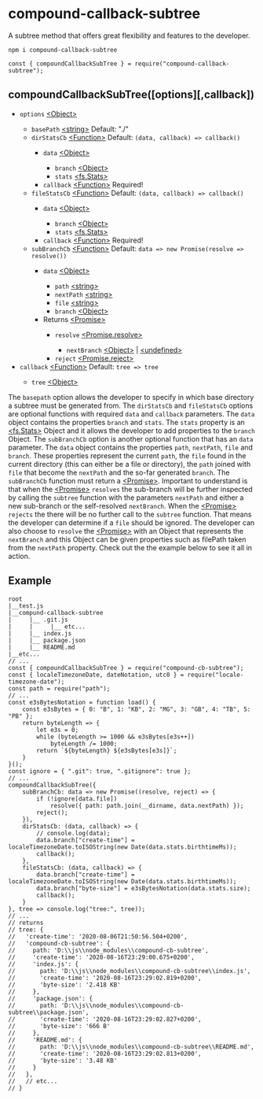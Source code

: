 # compound-callback-subtree
A subtree method that offers great flexibility and features to the developer.
<pre><code class="language-javascript">npm i compound-callback-subtree

const { compoundCallbackSubTree } = require("compound-callback-subtree");</code></pre>
<h2>compoundCallbackSubTree([options][,callback])</h2>
<ul>
    <li><code>options</code> <a href="https://developer.mozilla.org/en-US/docs/Web/JavaScript/Reference/Global_Objects/Object">&lt;Object&gt;</a></li>
    <ul>
        <li><code>basePath</code> <a href="https://developer.mozilla.org/en-US/docs/Web/JavaScript/Data_structures#String_type">&lt;string&gt;</a> Default: "./"</li>
        <li><code>dirStatsCb</code> <a href="https://developer.mozilla.org/en-US/docs/Web/JavaScript/Reference/Global_Objects/Function">&lt;Function&gt;</a> Default: <code>(data, callback) => callback()</code></li>
        <ul>
            <li><code>data</code> <a href="https://developer.mozilla.org/en-US/docs/Web/JavaScript/Reference/Global_Objects/Object">&lt;Object&gt;</a></li>
            <ul>
                <li><code>branch</code> <a href="https://developer.mozilla.org/en-US/docs/Web/JavaScript/Reference/Global_Objects/Object">&lt;Object&gt;</a></li>
                <li><code>stats</code> <a href="https://nodejs.org/dist/latest-v12.x/docs/api/fs.html#fs_class_fs_stats">&lt;fs.Stats&gt;</a></li>
            </ul>
            <li><code>callback</code> <a href="https://developer.mozilla.org/en-US/docs/Web/JavaScript/Reference/Global_Objects/Function">&lt;Function&gt;</a></code> Required!</li>
        </ul>
        <li><code>fileStatsCb</code> <a href="https://developer.mozilla.org/en-US/docs/Web/JavaScript/Reference/Global_Objects/Function">&lt;Function&gt;</a> Default: <code>(data, callback) => callback()</code></li>
        <ul>
            <li><code>data</code> <a href="https://developer.mozilla.org/en-US/docs/Web/JavaScript/Reference/Global_Objects/Object">&lt;Object&gt;</a></li>
            <ul>
                <li><code>branch</code> <a href="https://developer.mozilla.org/en-US/docs/Web/JavaScript/Reference/Global_Objects/Object">&lt;Object&gt;</a></li>
                <li><code>stats</code> <a href="https://nodejs.org/dist/latest-v12.x/docs/api/fs.html#fs_class_fs_stats">&lt;fs.Stats&gt;</a></li>
            </ul>
            <li><code>callback</code> <a href="https://developer.mozilla.org/en-US/docs/Web/JavaScript/Reference/Global_Objects/Function">&lt;Function&gt;</a></code> Required!</li>
        </ul>
        <li><code>subBranchCb</code> <a href="https://developer.mozilla.org/en-US/docs/Web/JavaScript/Reference/Global_Objects/Function">&lt;Function&gt;</a> Default: <code>data => new Promise(resolve => resolve())</code></li>
        <ul>
            <li><code>data</code> <a href="https://developer.mozilla.org/en-US/docs/Web/JavaScript/Reference/Global_Objects/Object">&lt;Object&gt;</a></li>
            <ul>
                <li><code>path</code> <a href="https://developer.mozilla.org/en-US/docs/Web/JavaScript/Data_structures#String_type">&lt;string&gt;</a></li>
                <li><code>nextPath</code> <a href="https://developer.mozilla.org/en-US/docs/Web/JavaScript/Data_structures#String_type">&lt;string&gt;</a></li>
                <li><code>file</code> <a href="https://developer.mozilla.org/en-US/docs/Web/JavaScript/Data_structures#String_type">&lt;string&gt;</a></li>
                <li><code>branch</code> <a href="https://developer.mozilla.org/en-US/docs/Web/JavaScript/Reference/Global_Objects/Object">&lt;Object&gt;</a></li>
            </ul>
            <li>Returns <a href="https://developer.mozilla.org/en-US/docs/Web/JavaScript/Reference/Global_Objects/Promise">&lt;Promise&gt;</a></li>
            <ul>
                <li><code>resolve</code> <a href="https://developer.mozilla.org/en-US/docs/Web/JavaScript/Reference/Global_Objects/Promise/resolve">&lt;Promise.resolve&gt;</a></li>
                <ul>
                    <li><code>nextBranch</code> <a href="https://developer.mozilla.org/en-US/docs/Web/JavaScript/Reference/Global_Objects/Object">&lt;Object&gt;</a> | <a href="https://developer.mozilla.org/en-US/docs/Web/JavaScript/Data_structures#Undefined_type">&lt;undefined&gt;</a></li>
                </ul>
                <li><code>reject</code> <a href="https://developer.mozilla.org/en-US/docs/Web/JavaScript/Reference/Global_Objects/Promise/reject">&lt;Promise.reject&gt;</a></li>
            </ul>
        </ul>
    </ul>
    <li><code>callback</code> <a href="https://developer.mozilla.org/en-US/docs/Web/JavaScript/Reference/Global_Objects/Function">&lt;Function&gt;</a> Default: <code>tree => tree</code></li>
    <ul>
        <li><code>tree</code> <a href="https://developer.mozilla.org/en-US/docs/Web/JavaScript/Reference/Global_Objects/Object">&lt;Object&gt;</a></li>
    </ul>
</ul>
The <code>basepath</code> option allows the developer to specify in which base directory a subtree must be generated from. The <code>dirStatsCb</code> and <code>fileStatsCb</code> options are optional functions with required <code>data</code> and <code>callback</code> parameters. The <code>data</code> object contains the properties <code>branch</code> and <code>stats</code>. The <code>stats</code> property is an <a href="https://nodejs.org/dist/latest-v12.x/docs/api/fs.html#fs_class_fs_stats">&lt;fs.Stats&gt;</a> Object and it allows the developer to add properties to the <code>branch</code> Object. The <code>subBranchCb</code> option is another optional function that has an <code>data</code> parameter. The <code>data</code> object contains the properties <code>path</code>, <code>nextPath</code>, <code>file</code> and <code>branch</code>. These properties represent the current <code>path</code>, the <code>file</code> found in the current directory (this can either be a file or directory), the <code>path</code> joined with <code>file</code> that become the <code>nextPath</code> and the so-far generated <code>branch</code>. The <code>subBranchCb</code> function must return a <a href="https://developer.mozilla.org/en-US/docs/Web/JavaScript/Reference/Global_Objects/Promise">&lt;Promise&gt;</a>. Important to understand is that when the <a href="https://developer.mozilla.org/en-US/docs/Web/JavaScript/Reference/Global_Objects/Promise">&lt;Promise&gt;</a> <code>resolves</code> the sub-branch will be further inspected by calling the <code>subtree</code> function with the parameters <code>nextPath</code> and either a new sub-branch or the self-resolved <code>nextBranch</code>. When the <a href="https://developer.mozilla.org/en-US/docs/Web/JavaScript/Reference/Global_Objects/Promise">&lt;Promise&gt;</a> <code>rejects</code> the there will be no further call to the <code>subtree</code> function. That means the developer can determine if a <code>file</code> should be ignored. The developer can also choose to <code>resolve</code> the <a href="https://developer.mozilla.org/en-US/docs/Web/JavaScript/Reference/Global_Objects/Promise">&lt;Promise&gt;</a> with an Object that represents the <code>nextBranch</code> and this Object can be given properties such as filePath taken from the <code>nextPath</code> property. Check out the the example below to see it all in action.
<h2>Example</h2>
<pre><code>root
|__test.js
|__compund-callback-subtree
|     |__ .git.js
|     |     |__ etc...
|     |__ index.js
|     |__ package.json
|     |__ README.md
|__etc...
// ...
const { compoundCallbackSubTree } = require("compound-cb-subtree");
const { localeTimezoneDate, dateNotation, utc0 } = require("locale-timezone-date");
const path = require("path");
// ...
const e3sBytesNotation = function load() {
    const e3sBytes = { 0: "B", 1: "KB", 2: "MG", 3: "GB", 4: "TB", 5: "PB" };
    return byteLength => {
        let e3s = 0;
        while (byteLength >= 1000 && e3sBytes[e3s++])
            byteLength /= 1000;
        return `${byteLength} ${e3sBytes[e3s]}`;
    }
}();
const ignore = { ".git": true, ".gitignore": true };
// ...
compoundCallbackSubTree({
    subBranchCb: data => new Promise((resolve, reject) => {
        if (!ignore[data.file])
            resolve({ path: path.join(__dirname, data.nextPath) });
        reject();
    }),
    dirStatsCb: (data, callback) => {
        // console.log(data);
        data.branch["create-time"] = localeTimezoneDate.toISOString(new Date(data.stats.birthtimeMs));
        callback();
    },
    fileStatsCb: (data, callback) => {
        data.branch["create-time"] = localeTimezoneDate.toISOString(new Date(data.stats.birthtimeMs));
        data.branch["byte-size"] = e3sBytesNotation(data.stats.size);
        callback();
    }
}, tree => console.log("tree:", tree));
// ...
// returns
// tree: {
//   'create-time': '2020-08-06T21:50:56.504+0200',
//   'compound-cb-subtree': {
//     path: 'D:\\js\\node_modules\\compound-cb-subtree',
//     'create-time': '2020-08-16T23:29:00.675+0200',
//     'index.js': {
//       path: 'D:\\js\\node_modules\\compound-cb-subtree\\index.js',
//       'create-time': '2020-08-16T23:29:02.819+0200',
//       'byte-size': '2.418 KB'
//     },
//     'package.json': {
//       path: 'D:\\js\\node_modules\\compound-cb-subtree\\package.json',
//       'create-time': '2020-08-16T23:29:02.827+0200',
//       'byte-size': '666 B'
//     },
//     'README.md': {
//       path: 'D:\\js\\node_modules\\compound-cb-subtree\\README.md',
//       'create-time': '2020-08-16T23:29:02.813+0200',
//       'byte-size': '3.48 KB'
//     }
//   },
//   // etc...
// }</code></pre>

